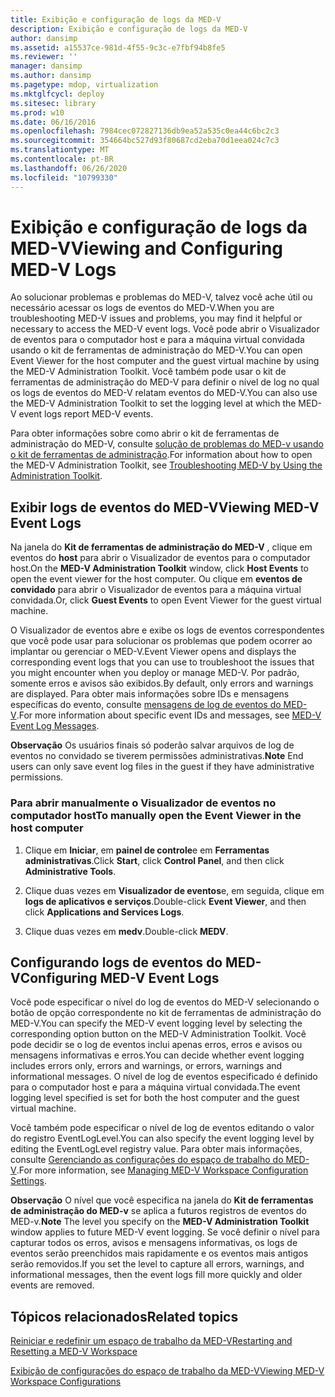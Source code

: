 ```yaml
---
title: Exibição e configuração de logs da MED-V
description: Exibição e configuração de logs da MED-V
author: dansimp
ms.assetid: a15537ce-981d-4f55-9c3c-e7fbf94b8fe5
ms.reviewer: ''
manager: dansimp
ms.author: dansimp
ms.pagetype: mdop, virtualization
ms.mktglfcycl: deploy
ms.sitesec: library
ms.prod: w10
ms.date: 06/16/2016
ms.openlocfilehash: 7984cec072827136db9ea52a535c0ea44c6bc2c3
ms.sourcegitcommit: 354664bc527d93f80687cd2eba70d1eea024c7c3
ms.translationtype: MT
ms.contentlocale: pt-BR
ms.lasthandoff: 06/26/2020
ms.locfileid: "10799330"
---
```

# <span data-ttu-id="0d07f-103">Exibição e configuração de logs da MED-V</span><span class="sxs-lookup"><span data-stu-id="0d07f-103">Viewing and Configuring MED-V Logs</span></span>


<span data-ttu-id="0d07f-104">Ao solucionar problemas e problemas do MED-V, talvez você ache útil ou necessário acessar os logs de eventos do MED-V.</span><span class="sxs-lookup"><span data-stu-id="0d07f-104">When you are troubleshooting MED-V issues and problems, you may find it helpful or necessary to access the MED-V event logs.</span></span> <span data-ttu-id="0d07f-105">Você pode abrir o Visualizador de eventos para o computador host e para a máquina virtual convidada usando o kit de ferramentas de administração do MED-V.</span><span class="sxs-lookup"><span data-stu-id="0d07f-105">You can open Event Viewer for the host computer and the guest virtual machine by using the MED-V Administration Toolkit.</span></span> <span data-ttu-id="0d07f-106">Você também pode usar o kit de ferramentas de administração do MED-V para definir o nível de log no qual os logs de eventos do MED-V relatam eventos do MED-V.</span><span class="sxs-lookup"><span data-stu-id="0d07f-106">You can also use the MED-V Administration Toolkit to set the logging level at which the MED-V event logs report MED-V events.</span></span>

<span data-ttu-id="0d07f-107">Para obter informações sobre como abrir o kit de ferramentas de administração do MED-V, consulte [solução de problemas do MED-v usando o kit de ferramentas de administração](troubleshooting-med-v-by-using-the-administration-toolkit.md).</span><span class="sxs-lookup"><span data-stu-id="0d07f-107">For information about how to open the MED-V Administration Toolkit, see [Troubleshooting MED-V by Using the Administration Toolkit](troubleshooting-med-v-by-using-the-administration-toolkit.md).</span></span>

## <span data-ttu-id="0d07f-108">Exibir logs de eventos do MED-V</span><span class="sxs-lookup"><span data-stu-id="0d07f-108">Viewing MED-V Event Logs</span></span>


<span data-ttu-id="0d07f-109">Na janela do **Kit de ferramentas de administração do MED-V** , clique em eventos do **host** para abrir o Visualizador de eventos para o computador host.</span><span class="sxs-lookup"><span data-stu-id="0d07f-109">On the **MED-V Administration Toolkit** window, click **Host Events** to open the event viewer for the host computer.</span></span> <span data-ttu-id="0d07f-110">Ou clique em **eventos de convidado** para abrir o Visualizador de eventos para a máquina virtual convidada.</span><span class="sxs-lookup"><span data-stu-id="0d07f-110">Or, click **Guest Events** to open Event Viewer for the guest virtual machine.</span></span>

<span data-ttu-id="0d07f-111">O Visualizador de eventos abre e exibe os logs de eventos correspondentes que você pode usar para solucionar os problemas que podem ocorrer ao implantar ou gerenciar o MED-V.</span><span class="sxs-lookup"><span data-stu-id="0d07f-111">Event Viewer opens and displays the corresponding event logs that you can use to troubleshoot the issues that you might encounter when you deploy or manage MED-V.</span></span> <span data-ttu-id="0d07f-112">Por padrão, somente erros e avisos são exibidos.</span><span class="sxs-lookup"><span data-stu-id="0d07f-112">By default, only errors and warnings are displayed.</span></span> <span data-ttu-id="0d07f-113">Para obter mais informações sobre IDs e mensagens específicas do evento, consulte [mensagens de log de eventos do MED-V](med-v-event-log-messages.md).</span><span class="sxs-lookup"><span data-stu-id="0d07f-113">For more information about specific event IDs and messages, see [MED-V Event Log Messages](med-v-event-log-messages.md).</span></span>

<span data-ttu-id="0d07f-114">**Observação**  Os usuários finais só poderão salvar arquivos de log de eventos no convidado se tiverem permissões administrativas.</span><span class="sxs-lookup"><span data-stu-id="0d07f-114">**Note** End users can only save event log files in the guest if they have administrative permissions.</span></span>

 

### <span data-ttu-id="0d07f-115">Para abrir manualmente o Visualizador de eventos no computador host</span><span class="sxs-lookup"><span data-stu-id="0d07f-115">To manually open the Event Viewer in the host computer</span></span>

1.  <span data-ttu-id="0d07f-116">Clique em **Iniciar**, em **painel de controle**e em **Ferramentas administrativas**.</span><span class="sxs-lookup"><span data-stu-id="0d07f-116">Click **Start**, click **Control Panel**, and then click **Administrative Tools**.</span></span>

2.  <span data-ttu-id="0d07f-117">Clique duas vezes em **Visualizador de eventos**e, em seguida, clique em **logs de aplicativos e serviços**.</span><span class="sxs-lookup"><span data-stu-id="0d07f-117">Double-click **Event Viewer**, and then click **Applications and Services Logs**.</span></span>

3.  <span data-ttu-id="0d07f-118">Clique duas vezes em **medv**.</span><span class="sxs-lookup"><span data-stu-id="0d07f-118">Double-click **MEDV**.</span></span>

## <span data-ttu-id="0d07f-119">Configurando logs de eventos do MED-V</span><span class="sxs-lookup"><span data-stu-id="0d07f-119">Configuring MED-V Event Logs</span></span>


<span data-ttu-id="0d07f-120">Você pode especificar o nível do log de eventos do MED-V selecionando o botão de opção correspondente no kit de ferramentas de administração do MED-V.</span><span class="sxs-lookup"><span data-stu-id="0d07f-120">You can specify the MED-V event logging level by selecting the corresponding option button on the MED-V Administration Toolkit.</span></span> <span data-ttu-id="0d07f-121">Você pode decidir se o log de eventos inclui apenas erros, erros e avisos ou mensagens informativas e erros.</span><span class="sxs-lookup"><span data-stu-id="0d07f-121">You can decide whether event logging includes errors only, errors and warnings, or errors, warnings and informational messages.</span></span> <span data-ttu-id="0d07f-122">O nível de log de eventos especificado é definido para o computador host e para a máquina virtual convidada.</span><span class="sxs-lookup"><span data-stu-id="0d07f-122">The event logging level specified is set for both the host computer and the guest virtual machine.</span></span>

<span data-ttu-id="0d07f-123">Você também pode especificar o nível de log de eventos editando o valor do registro EventLogLevel.</span><span class="sxs-lookup"><span data-stu-id="0d07f-123">You can also specify the event logging level by editing the EventLogLevel registry value.</span></span> <span data-ttu-id="0d07f-124">Para obter mais informações, consulte [Gerenciando as configurações do espaço de trabalho do MED-V](managing-med-v-workspace-configuration-settings.md).</span><span class="sxs-lookup"><span data-stu-id="0d07f-124">For more information, see [Managing MED-V Workspace Configuration Settings](managing-med-v-workspace-configuration-settings.md).</span></span>

<span data-ttu-id="0d07f-125">**Observação**  O nível que você especifica na janela do **Kit de ferramentas de administração do MED-v** se aplica a futuros registros de eventos do MED-v.</span><span class="sxs-lookup"><span data-stu-id="0d07f-125">**Note** The level you specify on the **MED-V Administration Toolkit** window applies to future MED-V event logging.</span></span> <span data-ttu-id="0d07f-126">Se você definir o nível para capturar todos os erros, avisos e mensagens informativas, os logs de eventos serão preenchidos mais rapidamente e os eventos mais antigos serão removidos.</span><span class="sxs-lookup"><span data-stu-id="0d07f-126">If you set the level to capture all errors, warnings, and informational messages, then the event logs fill more quickly and older events are removed.</span></span>

 

## <span data-ttu-id="0d07f-127">Tópicos relacionados</span><span class="sxs-lookup"><span data-stu-id="0d07f-127">Related topics</span></span>


[<span data-ttu-id="0d07f-128">Reiniciar e redefinir um espaço de trabalho da MED-V</span><span class="sxs-lookup"><span data-stu-id="0d07f-128">Restarting and Resetting a MED-V Workspace</span></span>](restarting-and-resetting-a-med-v-workspace.md)

[<span data-ttu-id="0d07f-129">Exibição de configurações do espaço de trabalho da MED-V</span><span class="sxs-lookup"><span data-stu-id="0d07f-129">Viewing MED-V Workspace Configurations</span></span>](viewing-med-v-workspace-configurations.md)

 

 





